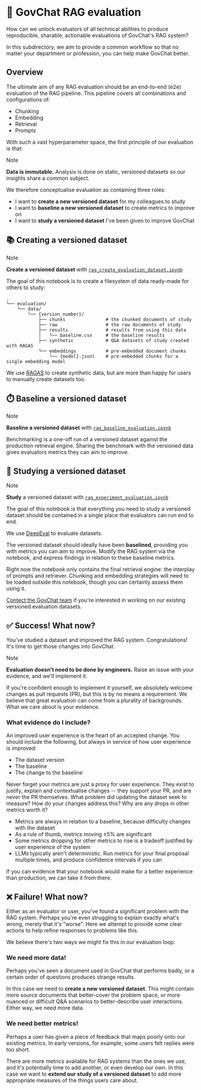 # 📮 GovChat RAG evaluation

How can we unlock evaluators of all technical abilities to produce reproducible, sharable, actionable evaluations of GovChat's RAG system?

In this subdirectory, we aim to provide a common workflow so that no matter your department or profession, you can help make GovChat better.

## Overview

The ultimate aim of any RAG evaluation should be an end-to-end (e2e) evaluation of the RAG pipeline. This pipeline covers all combinations and configurations of:

* Chunking
* Embedding
* Retrieval
* Prompts

With such a vast hyperparameter space, the first principle of our evaluation is that:

> [!NOTE]  
> **Data is immutable.** Analysis is done on static, versioned datasets so our insights share a common subject.

We therefore conceptualise evaluation as containing three roles:

* I want to **create a new versioned dataset** for my colleagues to study
* I want to **baseline a new versioned dataset** to create metrics to improve on
* I want to **study a versioned dataset** I've been given to improve GovChat

## 📚 Creating a versioned dataset

> [!NOTE]  
> **Create a versioned dataset** with [`rag_create_evaluation_dataset.ipynb`](/notebooks/evaluation/rag_create_evaluation_dataset.ipynb)

The goal of this notebook is to create a filesystem of data ready-made for others to study:

```text
.
└── evaluation/
    └── data/
        └── {version_number}/
            ├── chunks               # the chunked documents of study
            ├── raw                  # the raw documents of study
            ├── results              # results from using this data
            │   └── baseline.csv     # the baseline results
            ├── synthetic            # Q&A datasets of study created with RAGAS
            └── embeddings           # pre-embedded document chunks
                └── {model}.jsonl    # pre-embedded chunks for a single embedding model
```

We use [RAGAS](https://ragas.io) to create synthetic data, but are more than happy for users to manually create datasets too.

## ⏱️ Baseline a versioned dataset

> [!NOTE]  
> **Baseline a versioned dataset** with [`rag_baseline_evaluation.ipynb`](/notebooks/evaluation/rag_baseline_evaluation.ipynb)

Benchmarking is a one-off run of a versioned dataset against the production retrieval engine. Sharing the benchmark with the versioned data gives evaluators metrics they can aim to improve.

## 🔎 Studying a versioned dataset

> [!NOTE]  
> **Study** a versioned dataset with [`rag_experiment_evaluation.ipynb`](/notebooks/evaluation/rag_experiment_evaluation.ipynb)

The goal of this notebook is that everything you need to study a versioned dataset should be contained in a single place that evaluators can run end to end.

We use [DeepEval](https://docs.confident-ai.com) to evaluate datasets.

The versioned dataset should ideally have been **baselined**, providing you with metrics you can aim to improve. Modify the RAG system via the notebook, and express findings in relation to these baseline metrics.

Right now the notebook only contains the final retrieval engine: the interplay of prompts and retriever. Chunking and embedding strategies will need to be loaded outside this notebook, though you can certainly assess them using it.

[Contect the GovChat team](mailto://i-dot-ai-enquiries@cabinetoffice.gov.uk) if you're interested in working on our existing versioned evaluation datasets.

## ✅ Success! What now?

You've studied a dataset and improved the RAG system. Congratulations! It's time to get those changes into GovChat.

> [!NOTE]  
> **Evaluation doesn't need to be done by engineers.** Raise an issue with your evidence, and we'll implement it.

If you're confident enough to implement it yourself, we absolutely welcome changes as pull requests (PR), but this is by no means a requirement. We believe that great evaluation can come from a plurality of backgrounds. What we care about is your evidence.

### What evidence do I include?

An improved user experience is the heart of an accepted change. You should include the following, but always in service of how user experience is improved:

* The dataset version
* The baseline
* The change to the baseline

Never forget your metrics are just a proxy for user experience. They exist to justify, explain and contextualise changes -- they support your PR, and are never the PR themselves. What problem did updating the dataset seek to measure? How do your changes address this? Why are any drops in other metrics worth it?

* Metrics are always in relation to a baseline, because difficulty changes with the dataset
* As a rule of thumb, metrics moving $\pm 5 \%$ are significant
* Some metrics dropping for other metrics to rise is a tradeoff justified by user experience of the system
* LLMs typically aren't deterministic. Run metrics for your final proposal multiple times, and produce confidence intervals if you can

If you can evidence that your notebook would make for a better experience than production, we can take it from there.

## ❌ Failure! What now?

Either as an evaluator or user, you've found a significant problem with the RAG system. Perhaps you're even struggling to explain exactly what's wrong, merely that it's "worse". Here we attempt to provide some clear actions to help refine responses to problems like this.

We believe there's two ways we might fix this in our evaluation loop:

### We need more data!

Perhaps you've seen a document used in GovChat that performs badly, or a certain order of questions produces strange results.

In this case we need to **create a new versioned dataset**. This might contain more source documents that better-cover the problem space, or more nuanced or difficult Q&A scenarios to better-describe user interactions. Either way, we need more data.

### We need better metrics!

Perhaps a user has given a piece of feedback that maps poorly onto our existing metrics. In early versions, for example, some users felt replies were too short.

There are more metrics available for RAG systems than the ones we use, and it's potentially time to add another, or even develop our own. In this case we want to **extend our study of a versioned dataset** to add more appropriate measures of the things users care about.

